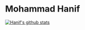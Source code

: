 # Mohammad Hanif

[![Hanif's github stats](https://github-readme-stats.vercel.app/api?username=cakhanif)](https://cakhanif.com)
